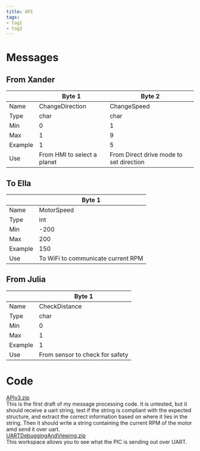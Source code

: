 ```yaml
---
title: API
tags:
- tag1
- tag2
---
```

# Messages
## From Xander
&nbsp;|Byte 1|Byte 2|
------|------|------|
Name|ChangeDirection|ChangeSpeed|
Type|char|char        |
Min|0|1|
Max|1|9
Example|1|5|
Use|From HMI to select a planet|From Direct drive mode to set direction|

## To Ella
&nbsp;|Byte 1|
------|------|
Name|MotorSpeed|
Type|int|
Min|-200|
Max|200|
Example|150|
Use|To WiFi to communicate current RPM|

## From Julia
&nbsp;|Byte 1|
------|------|
Name    |CheckDistance|
Type    |char     |
Min     |0            |
Max     |1            |
Example |1            |
Use|From sensor to check for safety|

# Code
[APIv3.zip](https://github.com/user-attachments/files/19558078/APIv3.zip) <br>
This is the first draft of my message processing code. It is untested, but it should receive a uart string, test if the string is compliant with the expected structure, and extract the correct information based on where it lies in the string. Then it should write a string containing the current RPM of the motor amd send it over uart. <br>
[UARTDebuggingAndViewing.zip](https://github.com/user-attachments/files/19558083/UARTDebuggingAndViewing.zip)<br>
This workspace allows you to see what the PIC is sending out over UART.
